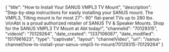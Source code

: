 {
    "title": "How to Install Your SANUS VMPL3 TV Mount",
    "description": "Step-by-step instructions for easily installing your SANUS mount. The VMPL3, Tilting mount is for most 27\"- 90\" flat-panel TVs up to 280 lbs. \n\nAbt is a proud authorized retailer of SANUS TV & Speaker Mounts. Shop for the SANUS VMPL3 TV Mount at Abt today!",
    "channelid": "70129315",
    "videoid": "70129264",
    "date_created": "1337106087",
    "date_modified": "1517961623",
    "type": "captivate",
    "layout": "channelVideo",
    "url": "\/sanus-channel\/how-to-install-your-sanus-vmpl3-tv-mount\/70129315-70129264"
}